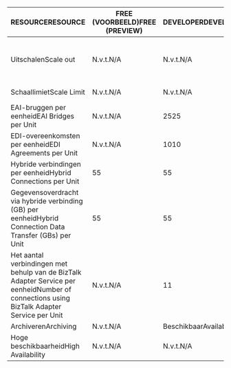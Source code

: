 | <span data-ttu-id="7b57a-101">RESOURCE</span><span class="sxs-lookup"><span data-stu-id="7b57a-101">RESOURCE</span></span> | <span data-ttu-id="7b57a-102">FREE (VOORBEELD)</span><span class="sxs-lookup"><span data-stu-id="7b57a-102">FREE (PREVIEW)</span></span> | <span data-ttu-id="7b57a-103">DEVELOPER</span><span class="sxs-lookup"><span data-stu-id="7b57a-103">DEVELOPER</span></span> | <span data-ttu-id="7b57a-104">BASIC</span><span class="sxs-lookup"><span data-stu-id="7b57a-104">BASIC</span></span> | <span data-ttu-id="7b57a-105">STANDARD</span><span class="sxs-lookup"><span data-stu-id="7b57a-105">STANDARD</span></span> | <span data-ttu-id="7b57a-106">PREMIUM</span><span class="sxs-lookup"><span data-stu-id="7b57a-106">PREMIUM</span></span> |
| --- | --- | --- | --- | --- | --- |
| <span data-ttu-id="7b57a-107">Uitschalen</span><span class="sxs-lookup"><span data-stu-id="7b57a-107">Scale out</span></span> |<span data-ttu-id="7b57a-108">N.v.t.</span><span class="sxs-lookup"><span data-stu-id="7b57a-108">N/A</span></span> |<span data-ttu-id="7b57a-109">N.v.t.</span><span class="sxs-lookup"><span data-stu-id="7b57a-109">N/A</span></span> |<span data-ttu-id="7b57a-110">Ja, in stappen van 1 Basic-eenheid</span><span class="sxs-lookup"><span data-stu-id="7b57a-110">Yes, in increments of 1 Basic Unit</span></span> |<span data-ttu-id="7b57a-111">Ja, in stappen van 1 Standaard-eenheid</span><span class="sxs-lookup"><span data-stu-id="7b57a-111">Yes, in increments of 1 Standard Unit</span></span> |<span data-ttu-id="7b57a-112">Ja, in stappen van 1 Premium-eenheid</span><span class="sxs-lookup"><span data-stu-id="7b57a-112">Yes, in increments of 1 Premium Unit</span></span> |
| <span data-ttu-id="7b57a-113">Schaallimiet</span><span class="sxs-lookup"><span data-stu-id="7b57a-113">Scale Limit</span></span> |<span data-ttu-id="7b57a-114">N.v.t.</span><span class="sxs-lookup"><span data-stu-id="7b57a-114">N/A</span></span> |<span data-ttu-id="7b57a-115">N.v.t.</span><span class="sxs-lookup"><span data-stu-id="7b57a-115">N/A</span></span> |<span data-ttu-id="7b57a-116">Too8-eenheden</span><span class="sxs-lookup"><span data-stu-id="7b57a-116">Up too8 units</span></span> |<span data-ttu-id="7b57a-117">Too8-eenheden</span><span class="sxs-lookup"><span data-stu-id="7b57a-117">Up too8 units</span></span> |<span data-ttu-id="7b57a-118">Too8-eenheden</span><span class="sxs-lookup"><span data-stu-id="7b57a-118">Up too8 units</span></span> |
| <span data-ttu-id="7b57a-119">EAI-bruggen per eenheid</span><span class="sxs-lookup"><span data-stu-id="7b57a-119">EAI Bridges per Unit</span></span> |<span data-ttu-id="7b57a-120">N.v.t.</span><span class="sxs-lookup"><span data-stu-id="7b57a-120">N/A</span></span> |<span data-ttu-id="7b57a-121">25</span><span class="sxs-lookup"><span data-stu-id="7b57a-121">25</span></span> |<span data-ttu-id="7b57a-122">25</span><span class="sxs-lookup"><span data-stu-id="7b57a-122">25</span></span> |<span data-ttu-id="7b57a-123">125</span><span class="sxs-lookup"><span data-stu-id="7b57a-123">125</span></span> |<span data-ttu-id="7b57a-124">500</span><span class="sxs-lookup"><span data-stu-id="7b57a-124">500</span></span> |
| <span data-ttu-id="7b57a-125">EDI-overeenkomsten per eenheid</span><span class="sxs-lookup"><span data-stu-id="7b57a-125">EDI Agreements per Unit</span></span> |<span data-ttu-id="7b57a-126">N.v.t.</span><span class="sxs-lookup"><span data-stu-id="7b57a-126">N/A</span></span> |<span data-ttu-id="7b57a-127">10</span><span class="sxs-lookup"><span data-stu-id="7b57a-127">10</span></span> |<span data-ttu-id="7b57a-128">50</span><span class="sxs-lookup"><span data-stu-id="7b57a-128">50</span></span> |<span data-ttu-id="7b57a-129">250</span><span class="sxs-lookup"><span data-stu-id="7b57a-129">250</span></span> |<span data-ttu-id="7b57a-130">1000</span><span class="sxs-lookup"><span data-stu-id="7b57a-130">1000</span></span> |
| <span data-ttu-id="7b57a-131">Hybride verbindingen per eenheid</span><span class="sxs-lookup"><span data-stu-id="7b57a-131">Hybrid Connections per Unit</span></span> |<span data-ttu-id="7b57a-132">5</span><span class="sxs-lookup"><span data-stu-id="7b57a-132">5</span></span> |<span data-ttu-id="7b57a-133">5</span><span class="sxs-lookup"><span data-stu-id="7b57a-133">5</span></span> |<span data-ttu-id="7b57a-134">10</span><span class="sxs-lookup"><span data-stu-id="7b57a-134">10</span></span> |<span data-ttu-id="7b57a-135">50</span><span class="sxs-lookup"><span data-stu-id="7b57a-135">50</span></span> |<span data-ttu-id="7b57a-136">100</span><span class="sxs-lookup"><span data-stu-id="7b57a-136">100</span></span> |
| <span data-ttu-id="7b57a-137">Gegevensoverdracht via hybride verbinding (GB) per eenheid</span><span class="sxs-lookup"><span data-stu-id="7b57a-137">Hybrid Connection Data Transfer (GBs) per Unit</span></span> |<span data-ttu-id="7b57a-138">5</span><span class="sxs-lookup"><span data-stu-id="7b57a-138">5</span></span> |<span data-ttu-id="7b57a-139">5</span><span class="sxs-lookup"><span data-stu-id="7b57a-139">5</span></span> |<span data-ttu-id="7b57a-140">50</span><span class="sxs-lookup"><span data-stu-id="7b57a-140">50</span></span> |<span data-ttu-id="7b57a-141">250</span><span class="sxs-lookup"><span data-stu-id="7b57a-141">250</span></span> |<span data-ttu-id="7b57a-142">500</span><span class="sxs-lookup"><span data-stu-id="7b57a-142">500</span></span> |
| <span data-ttu-id="7b57a-143">Het aantal verbindingen met behulp van de BizTalk Adapter Service per eenheid</span><span class="sxs-lookup"><span data-stu-id="7b57a-143">Number of connections using BizTalk Adapter Service per Unit</span></span> |<span data-ttu-id="7b57a-144">N.v.t.</span><span class="sxs-lookup"><span data-stu-id="7b57a-144">N/A</span></span> |<span data-ttu-id="7b57a-145">1</span><span class="sxs-lookup"><span data-stu-id="7b57a-145">1</span></span> |<span data-ttu-id="7b57a-146">2</span><span class="sxs-lookup"><span data-stu-id="7b57a-146">2</span></span> |<span data-ttu-id="7b57a-147">5</span><span class="sxs-lookup"><span data-stu-id="7b57a-147">5</span></span> |<span data-ttu-id="7b57a-148">25</span><span class="sxs-lookup"><span data-stu-id="7b57a-148">25</span></span> |
| <span data-ttu-id="7b57a-149">Archiveren</span><span class="sxs-lookup"><span data-stu-id="7b57a-149">Archiving</span></span> |<span data-ttu-id="7b57a-150">N.v.t.</span><span class="sxs-lookup"><span data-stu-id="7b57a-150">N/A</span></span> |<span data-ttu-id="7b57a-151">Beschikbaar</span><span class="sxs-lookup"><span data-stu-id="7b57a-151">Available</span></span> |<span data-ttu-id="7b57a-152">N.v.t.</span><span class="sxs-lookup"><span data-stu-id="7b57a-152">N/A</span></span> |<span data-ttu-id="7b57a-153">N.v.t.</span><span class="sxs-lookup"><span data-stu-id="7b57a-153">N/A</span></span> |<span data-ttu-id="7b57a-154">Beschikbaar</span><span class="sxs-lookup"><span data-stu-id="7b57a-154">Available</span></span> |
| <span data-ttu-id="7b57a-155">Hoge beschikbaarheid</span><span class="sxs-lookup"><span data-stu-id="7b57a-155">High Availability</span></span> |<span data-ttu-id="7b57a-156">N.v.t.</span><span class="sxs-lookup"><span data-stu-id="7b57a-156">N/A</span></span> |<span data-ttu-id="7b57a-157">N.v.t.</span><span class="sxs-lookup"><span data-stu-id="7b57a-157">N/A</span></span> |<span data-ttu-id="7b57a-158">Beschikbaar</span><span class="sxs-lookup"><span data-stu-id="7b57a-158">Available</span></span> |<span data-ttu-id="7b57a-159">Beschikbaar</span><span class="sxs-lookup"><span data-stu-id="7b57a-159">Available</span></span> |<span data-ttu-id="7b57a-160">Beschikbaar</span><span class="sxs-lookup"><span data-stu-id="7b57a-160">Available</span></span> |

